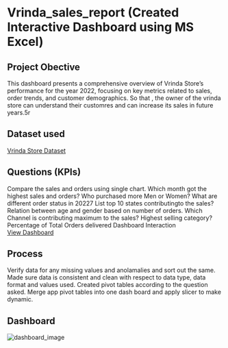 # Vrinda_sales_report (Created Interactive Dashboard using MS Excel)
## Project Obective
This dashboard presents a comprehensive overview of Vrinda Store’s performance for the year 2022, focusing on key metrics related to sales, order trends, and customer demographics. So that , the owner of the vrinda store can understand their customres and can increase its sales in future years.5r
## Dataset used
<a href= "https://github.com/Bhumika1808/Vrinda_sales_report/blob/main/Dataset_store.xlsx"> Vrinda Store Dataset </a>
## Questions (KPIs)
Compare the sales and orders using single chart.
Which month got the highest sales and orders?
Who purchased more Men or Women?
What are different order status in 20227
List top 10 states contributingto the sales?
Relation between age and gender based on number of orders.
Which Channel is contributing maximum to the sales?
Highest selling category?
Percentage of Total Orders delivered
Dashboard Interaction <a href="https://github.com/Bhumika1808/Vrinda_sales_report/blob/main/dashboard_image.png">View Dashboard</a>
## Process
Verify data for any missing values and anolamalies and sort out the same.
Made sure data is consistent and clean with respect to data type, data format and values used.
Created pivot tables according to the question asked.
Merge app pivot tables into one dash board and apply slicer to make dynamic.
## Dashboard
![dashboard_image](https://github.com/user-attachments/assets/3cb8f21e-1841-4ed7-85bd-29a18d122555)
